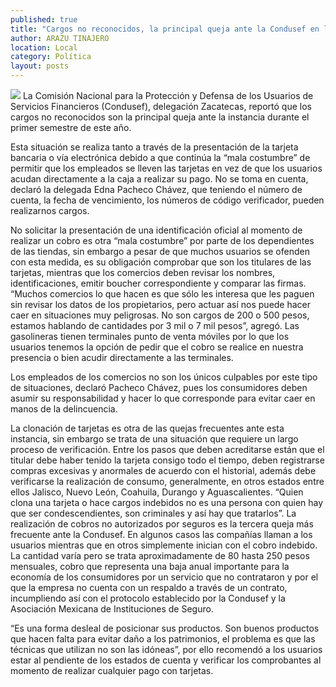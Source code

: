 ```yaml
---
published: true
title: "Cargos no reconocidos, la principal queja ante la Condusef en lo que va del año"
author: ARAZU TINAJERO
location: Local
category: Política
layout: posts
---
```


![](http://i.imgur.com/PANhkaum.jpg)
La Comisión Nacional para la Protección y Defensa de los Usuarios de Servicios Financieros (Condusef), delegación Zacatecas, reportó que los cargos no reconocidos son la principal queja ante la instancia durante el primer semestre de este año.

Esta situación se realiza tanto a través de la presentación de la tarjeta bancaria o vía electrónica debido a que continúa la “mala costumbre” de permitir que los empleados se lleven las tarjetas en vez de que los usuarios acudan directamente a la caja a realizar su pago.
No se toma en cuenta, declaró la delegada Edna Pacheco Chávez, que teniendo el número de cuenta, la fecha de vencimiento, los números de código verificador, pueden realizarnos cargos.

No solicitar la presentación de una identificación oficial al momento de realizar un cobro es otra “mala costumbre” por parte de los dependientes de las tiendas, sin embargo a pesar de que muchos usuarios se ofenden con esta medida, es su obligación comprobar que son los titulares de las tarjetas, mientras que los comercios deben revisar los nombres, identificaciones, emitir boucher correspondiente y comparar las firmas.
“Muchos comercios lo que hacen es que sólo les interesa que les paguen sin revisar los datos de los propietarios, pero actuar así nos puede hacer caer en situaciones muy peligrosas. No son cargos de 200 o 500 pesos, estamos hablando de cantidades por 3 mil o 7 mil pesos”, agregó.
Las gasolineras tienen terminales punto de venta móviles por lo que los usuarios tenemos la opción de pedir que el cobro se realice en nuestra presencia o bien acudir directamente a las terminales.

Los empleados de los comercios no son los únicos culpables por este tipo de situaciones, declaró Pacheco Chávez, pues los consumidores deben asumir su responsabilidad y hacer lo que corresponde para evitar caer en manos de la delincuencia. 

La clonación de tarjetas es otra de las quejas frecuentes ante esta instancia, sin embargo se trata de una situación que requiere un largo proceso de verificación. Entre los pasos que deben acreditarse están que el titular debe haber tenido la tarjeta consigo todo el tiempo, deben registrarse compras excesivas y anormales de acuerdo con el historial, además debe verificarse la realización de consumo, generalmente, en otros estados entre ellos Jalisco, Nuevo León, Coahuila, Durango y Aguascalientes.
“Quien clona una tarjeta o hace cargos indebidos no es una persona con quien hay que ser condescendientes,  son criminales y así hay que tratarlos”.
La realización de cobros no autorizados por seguros es la tercera queja más frecuente ante la Condusef. En algunos casos las compañías llaman a los usuarios mientras que en otros simplemente inician con el cobro indebido.
La cantidad varía pero se trata aproximadamente de 80 hasta 250 pesos mensuales, cobro que representa una baja anual importante para la economía de los consumidores por un servicio que no contrataron y por el que la empresa no cuenta con un respaldo a través de un contrato, incumpliendo así con el protocolo establecido por la Condusef y la Asociación Mexicana de Instituciones de Seguro.

“Es una forma desleal de posicionar sus productos. Son buenos productos que hacen falta para evitar daño a los patrimonios, el problema es que las técnicas que utilizan no son las idóneas”, por ello recomendó a los usuarios estar al pendiente de los estados de cuenta y verificar los comprobantes al momento de realizar cualquier pago con tarjetas.
